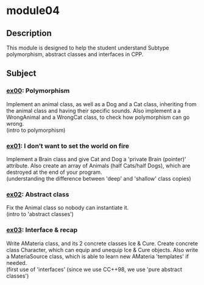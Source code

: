 # module04
## Description
This module is designed to help the student understand Subtype polymorphism, abstract classes and interfaces in CPP.
## Subject
### [ex00](https://github.com/pweinstock/CPP/tree/master/module04/ex00): Polymorphism
Implement an animal class, as well as a Dog and a Cat class, inheriting from the animal class and having their specific sounds. Also implement a a WrongAnimal and a WrongCat class, to check how polymorphism can go wrong.\
(intro to polymorphism)
### [ex01](https://github.com/pweinstock/CPP/tree/master/module04/ex01):  I don’t want to set the world on fire
Implement a Brain class and give Cat and Dog a 'private Brain (pointer)' attribute. Also create an array of Animals (half Cats/half Dogs), which are destroyed at the end of your program.\
(understanding the difference between 'deep' and 'shallow' class copies)
### [ex02](https://github.com/pweinstock/CPP/tree/master/module04/ex02): Abstract class
Fix the Animal class so nobody can instantiate it.\
(intro to 'abstract classes')
### [ex03](https://github.com/pweinstock/CPP/tree/master/module04/ex03): Interface & recap
Write AMateria class, and its 2 concrete classes Ice & Cure. Create concrete class Character, which can equip and unequip Ice & Cure objects. Also write a MateriaSource class, which is able to learn new AMateria 'templates' if needed.\
(first use of 'interfaces' (since we use CC++98, we use 'pure abstract classes')
